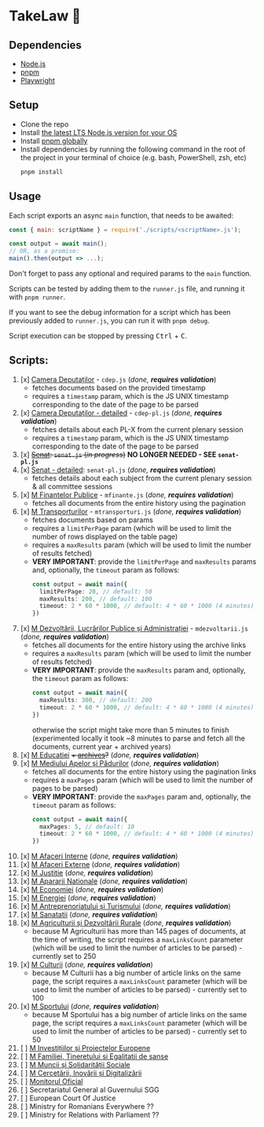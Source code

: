 # TakeLaw 📖

## Dependencies

- [Node.js](https://nodejs.org/en/)
- [pnpm](https://pnpm.io/)
- [Playwright](https://playwright.dev/)

## Setup

- Clone the repo
- Install [the latest LTS Node.js version for your OS](https://nodejs.org/en/download/)
- Install [pnpm globally](https://pnpm.io/installation)
- Install dependencies by running the following command in the root of the project in your terminal of choice (e.g. bash, PowerShell, zsh, etc)
  ```bash
  pnpm install
  ```

## Usage

Each script exports an async `main` function, that needs to be awaited:
```js
const { main: scriptName } = require('./scripts/<scriptName>.js');

const output = await main();
// OR, as a promise:
main().then(output => ...);
```
Don't forget to pass any optional and required params to the `main` function.

Scripts can be tested by adding them to the `runner.js` file, and running it with `pnpm runner`.

If you want to see the debug information for a script which has been previously added to `runner.js`, you can run it with `pnpm debug`.

Script execution can be stopped by pressing <kbd>Ctrl</kbd> + <kbd>C</kbd>.


## Scripts:

1. [x] [Camera Deputaților](https://www.cdep.ro/pls/caseta/eCaseta2015.OrdineZi?idl=1) - `cdep.js` (_done, **requires validation**_) 
    - fetches documents based on the provided timestamp
    - requires a `timestamp` param, which is the JS UNIX timestamp corresponding to the date of the page to be parsed
1. [x] [Camera Deputaților - detailed](https://www.cdep.ro/pls/caseta/eCaseta2015.OrdineZi) - `cdep-pl.js` (_done, **requires validation**_)
    - fetches details about each PL-X from the current plenary session
    - requires a `timestamp` param, which is the JS UNIX timestamp corresponding to the date of the page to be parsed
1. [x] ~~[Senat](https://www.senat.ro/ProgramLucruZi.aspx?Zi&ComisieID=587d586c-13fa-4bf6-8dbb-9fc3617dbdf4): `senat.js` (_in progress_)~~ **NO LONGER NEEDED - SEE `senat-pl.js`**
1. [x] [Senat - detailed](https://www.senat.ro/): `senat-pl.js` (_done, **requires validation**_)
    - fetches details about each subject from the current plenary session & all committee sessions
1. [x] [M Finantelor Publice](https://mfinante.gov.ro/ro/acasa/transparenta/proiecte-acte-normative) - `mfinante.js` (_done, **requires validation**_)
    - fetches all documents from the entire history using the pagination
1. [x] [M Transporturilor](https://www.mt.ro/web14/transparenta-decizionala/consultare-publica/acte-normative-in-avizare) - `mtransporturi.js` (_done, **requires validation**_)
    - fetches documents based on params
    - requires a `limitPerPage` param (which will be used to limit the number of rows displayed on the table page)
    - requires a `maxResults` param (which will be used to limit the number of results fetched)
    - **VERY IMPORTANT**: provide the `limitPerPage` and `maxResults` params and, optionally, the `timeout` param as follows:
      ```ts
      const output = await main({
        limitPerPage: 20, // default: 50
        maxResults: 200, // default: 100
        timeout: 2 * 60 * 1000, // default: 4 * 60 * 1000 (4 minutes)
      })
      ```
1. [x] [M Dezvoltării, Lucrărilor Publice și Administrației](https://www.mdlpa.ro/pages/actenormativecaractergeneral) - `mdezvoltarii.js` (_done, **requires validation**_)
   - fetches all documents for the entire history using the archive links
   - requires a `maxResults` param (which will be used to limit the number of results fetched)
   - **VERY IMPORTANT**: provide the `maxResults` param and, optionally, the `timeout` param as follows:
     ```ts
     const output = await main({
       maxResults: 300, // default: 200
       timeout: 2 * 60 * 1000, // default: 4 * 60 * 1000 (4 minutes)
     })
     ```
     otherwise the script might take more than 5 minutes to finish (experimented locally it took ~8 minutes to parse and fetch all the documents, current year + archived years)
1. [x] [M Educatiei](https://www.edu.ro/proiecte-acte-normative) ~~+ [archives](https://www.edu.ro/transparen%C8%9B%C4%83-institu%C8%9Bional%C4%83)?~~ (_done, **requires validation**_)
1. [x] [M Mediului Apelor și Pădurilor](http://www.mmediu.ro/categorie/proiecte-de-acte-normative/41) (_done, **requires validation**_)
    - fetches all documents for the entire history using the pagination links
    - requires a `maxPages` param (which will be used to limit the number of pages to be parsed)
    - **VERY IMPORTANT**: provide the `maxPages` param and, optionally, the `timeout` param as follows:
      ```ts
      const output = await main({
        maxPages: 5, // default: 10
        timeout: 2 * 60 * 1000, // default: 4 * 60 * 1000 (4 minutes)
      })
      ```
1. [x] [M Afaceri Interne](https://www.mai.gov.ro/informatii-publice/transparenta-decizionala/) (_done, **requires validation**_)
1. [x] [M Afaceri Externe](https://www.mae.ro/node/2011) (_done, **requires validation**_)
1. [x] [M Justitie](https://www.just.ro/informatii-de-interes-public/acte-normative/proiecte-in-dezbatere/) (_done, **requires validation**_)
1. [x] [M Apararii Nationale](https://sg.mapn.ro/transparenta) (_done, **requires validation**_)
1. [x] [M Economiei](https://economie.gov.ro/proiecte-de-acte-normative-aflate-in-consultare-publica/) (_done, **requires validation**_)
1. [x] [M Energiei](https://energie.gov.ro/category/transparenta-institutionala/transparenta-decizionala/) (_done, **requires validation**_)
1. [x] [M Antreprenoriatului și Turismului](https://turism.gov.ro/web/category/consultare-publica/) (_done, **requires validation**_)
1. [x] [M Sanatatii](https://www.ms.ro/ro/transparenta-decizionala/acte-normative-in-transparenta/) (_done, **requires validation**_)
1. [x] [M Agriculturii și Dezvoltării Rurale](https://www.madr.ro/proiecte-de-acte-normative.html/) (_done, **requires validation**_)
    - because M Agriculturii has more than 145 pages of documents, at the time of writing, the script requires a `maxLinksCount` parameter (which will be used to limit the number of articles to be parsed) - currently set to 250
1. [x] [M Culturii](http://www.cultura.ro/proiecte-acte-normative/) (_done, **requires validation**_)
    - because M Culturii has a big number of article links on the same page, the script requires a `maxLinksCount` parameter (which will be used to limit the number of articles to be parsed) - currently set to 100
1. [x] [M Sportului](https://sport.gov.ro/proiecte-legislative-in-dezbatere-publica/) (_done, **requires validation**_)
     - because M Sportului has a big number of article links on the same page, the script requires a `maxLinksCount` parameter (which will be used to limit the number of articles to be parsed) - currently set to 50
1. [ ] [M Investițiilor și Proiectelor Europene](https://mfe.gov.ro/informatii-de-interes-public/acte-normative-in-consultare-publica/)
1. [ ] [M Familiei, Tineretului si Egalitatii de sanse](https://mfamilie.gov.ro/1/proiecte-de-acte-normative-2/)
1. [ ] [M Muncii și Solidarității Sociale](https://mmuncii.ro/j33/index.php/ro/transparenta/proiecte-in-dezbatere)
1. [ ] [M Cercetării, Inovării și Digitalizării](https://www.mcid.gov.ro/transparenta-decizionala-2/)
1. [ ] [Monitorul Oficial](https://monitoruloficial.ro/e-monitor/)
4. [ ] Secretariatul General al Guvernului SGG
5. [ ] European Court Of Justice
8. [ ] Ministry for Romanians Everywhere ??
9. [ ] Ministry for Relations with Parliament ??
